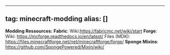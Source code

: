 
---
tag: minecraft-modding
alias: []
---

**Modding Ressources:**
__Fabric__:
  Wiki:<https://fabricmc.net/wiki/start>
__Forge__:
  Wiki: <https://mcforge.readthedocs.io/en/latest/>
  Files (MDK): <https://files.minecraftforge.net/net/minecraftforge/forge/>
__Sponge Mixins__:
  <https://github.com/SpongePowered/Mixin/wiki/>
